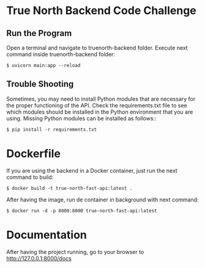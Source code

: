 # True North Backend Code Challenge

## Run the Program
Open a terminal and navigate to truenorth-backend folder. Execute next command inside truenorth-backend folder:
```
$ uvicorn main:app --reload
```

## Trouble Shooting
Sometimes, you may need to install Python modules that are necessary for the proper functioning of the API. Check the requirements.txt file to see which modules should be installed in the Python environment that you are using. Missing Python modules can be installed as follows::
```
$ pip install -r requirements.txt
```

# Dockerfile
If you are using the backend in a Docker container, just run the next command to build:
```
$ docker build -t true-north-fast-api:latest .
```
After having the image, run de container in background with next command:
```
$ docker run -d -p 8000:8000 true-north-fast-api:latest
```

# Documentation
After having the project running, go to your browser to http://127.0.0.1:8000/docs